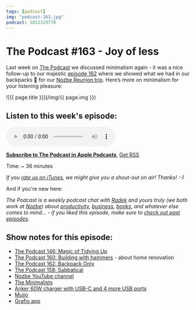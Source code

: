 ```yaml
---
tags: [podcast]
img: "podcast-163.jpg"
podcast: 1012329770
---
```


# The Podcast #163 - Joy of less

Last week on [The Podcast][p] we discussed minimalism again - it was a nice follow-up to our majestic [episode 162](/podcast-162) where we showed what we had in our backpacks 🎒 for our [Nozbe Reunion trip](https://sliwinski.com/reunion). Here’s more on minimalism for your listening pleasure:

<!--More-->

![{{ page.title }}](/img/{{ page.img }})

## Listen to this week's episode:

<audio controls>
<source src="https://files.nozbe.com/podcast/163.mp3" type="audio/mpeg">
</audio>

**[Subscribe to The Podcast in Apple Podcasts][i]**, [Get RSS][rss]

Time: ~ 36 minutes

*If you [rate us on iTunes][i], we might give you a shout-out on air! Thanks! :-)*

And if you're new here:

*The Podcast is a weekly podcast chat with [Radek][r] and yours truly (we both work at [Nozbe][n]) about [productivity](/productivity), [business](/business), [books](/books), and whatever else comes to mind… - if you liked this episode, make sure to [check out past episodes](/podcast).*

## Show notes for this episode:

  * [The Podcast 146: Magic of Tidying Up](/podcast-146)
  * [The Podcast 160: Building with hammers](/podcast-160) \- about home renovation
  * [The Podcast 162: Backpack Only](/podcast-162)
  * [The Podcast 158: Sabbatical](/podcast-158)
  * [Nozbe YouTube channel](https://www.youtube.com/user/NozbeCom?sub_confirmation=1)
  * [The Minimalists](https://www.theminimalists.com/)
  * [Anker 60W charger with USB-C and 4 more USB ports](https://www.amazon.com/Charger-Anker-Premium-Desktop-Delivery/dp/B072K5ZJXF/)
  * [Mujjo](https://www.mujjo.com/)
  * [Grafio app](http://tentouchapps.com/grafio/)

[y]: https://michael.gratis/thepodcastyt
[rss]: https://thepodcast.fm/episodes?format=RSS
[e]: /podcast-163

[p]: /podcast
[n]: https://michael.gratis/nozbe
[r]: https://michael.gratis/radex
[i]: https://michael.gratis/thepodcast
[o]: https://michael.gratis/ipadonly


